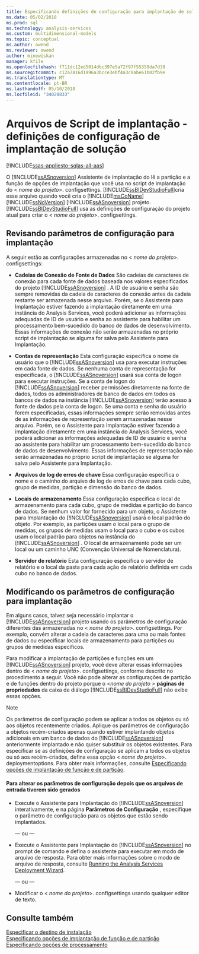 ```yaml
---
title: Especificando definições de configuração para implantação de solução | Microsoft Docs
ms.date: 05/02/2018
ms.prod: sql
ms.technology: analysis-services
ms.custom: multidimensional-models
ms.topic: conceptual
ms.author: owend
ms.reviewer: owend
author: minewiskan
manager: kfile
ms.openlocfilehash: f711dc12ed5014dbc397e5a72f97f55350da7d38
ms.sourcegitcommit: c12a7416d1996a3bcce3ebf4a3c9abe61b02fb9e
ms.translationtype: MT
ms.contentlocale: pt-BR
ms.lasthandoff: 05/10/2018
ms.locfileid: "34020833"
---
```

# <a name="deployment-script-files---solution-deployment-config-settings"></a>Arquivos de Script de implantação - definições de configuração de implantação de solução
[!INCLUDE[ssas-appliesto-sqlas-all-aas](../../includes/ssas-appliesto-sqlas-all-aas.md)]

  O [!INCLUDE[ssASnoversion](../../includes/ssasnoversion-md.md)] Assistente de implantação do lê a partição e a função de opções de implantação que você usa no script de implantação do \< *nome do projeto*>. configsettings. [!INCLUDE[ssBIDevStudioFull](../../includes/ssbidevstudiofull-md.md)]cria esse arquivo quando você cria o [!INCLUDE[msCoName](../../includes/msconame-md.md)] [!INCLUDE[ssNoVersion](../../includes/ssnoversion-md.md)] [!INCLUDE[ssASnoversion](../../includes/ssasnoversion-md.md)] projeto. [!INCLUDE[ssBIDevStudioFull](../../includes/ssbidevstudiofull-md.md)] usa as definições de configuração do projeto atual para criar o \< *nome do projeto*>. configsettings.  
  
## <a name="reviewing-the-configuration-settings-for-deployment"></a>Revisando parâmetros de configuração para implantação  
 A seguir estão as configurações armazenadas no \< *nome do projeto*>. configsettings:  
  
-   **Cadeias de Conexão de Fonte de Dados** São cadeias de caracteres de conexão para cada fonte de dados baseada nos valores especificados do projeto [!INCLUDE[ssASnoversion](../../includes/ssasnoversion-md.md)] . A ID de usuário e senha são sempre removidas da cadeia de caracteres de conexão antes da cadeia restante ser armazenada nesse arquivo. Porém, se o Assistente para Implantação estiver fazendo a implantação diretamente em uma instância do Analysis Services, você poderá adicionar as informações adequadas de ID de usuário e senha ao assistente para habilitar um processamento bem-sucedido do banco de dados de desenvolvimento. Essas informações de conexão não serão armazenadas no próprio script de implantação se alguma for salva pelo Assistente para Implantação.  
  
-   **Contas de representação** Esta configuração especifica o nome de usuário que o [!INCLUDE[ssASnoversion](../../includes/ssasnoversion-md.md)] usa para executar instruções em cada fonte de dados. Se nenhuma conta de representação for especificada, o [!INCLUDE[ssASnoversion](../../includes/ssasnoversion-md.md)] usará sua conta de logon para executar instruções. Se a conta de logon do [!INCLUDE[ssASnoversion](../../includes/ssasnoversion-md.md)] receber permissões diretamente na fonte de dados, todos os administradores de banco de dados em todos os bancos de dados na instância [!INCLUDE[ssASnoversion](../../includes/ssasnoversion-md.md)] terão acesso à fonte de dados pela conta de logon. Se uma conta e senha do usuário forem especificadas, essas informações sempre serão removidas antes de as informações de representação serem armazenadas nesse arquivo. Porém, se o Assistente para Implantação estiver fazendo a implantação diretamente em uma instância do Analysis Services, você poderá adicionar as informações adequadas de ID de usuário e senha ao assistente para habilitar um processamento bem-sucedido do banco de dados de desenvolvimento. Essas informações de representação não serão armazenadas no próprio script de implantação se alguma for salva pelo Assistente para Implantação.  
  
-   **Arquivos de log de erros de chave** Essa configuração especifica o nome e o caminho do arquivo de log de erros de chave para cada cubo, grupo de medidas, partição e dimensão do banco de dados.  
  
-   **Locais de armazenamento** Essa configuração especifica o local de armazenamento para cada cubo, grupo de medidas e partição do banco de dados. Se nenhum valor for fornecido para um objeto, o Assistente para Implantação do [!INCLUDE[ssASnoversion](../../includes/ssasnoversion-md.md)] usará o local padrão do objeto. Por exemplo, as partições usam o local para o grupo de medidas, os grupos de medidas usam o local para o cubo e os cubos usam o local padrão para objetos na instância do [!INCLUDE[ssASnoversion](../../includes/ssasnoversion-md.md)] . O local de armazenamento pode ser um local ou um caminho UNC (Convenção Universal de Nomenclatura).  
  
-   **Servidor de relatório** Esta configuração especifica o servidor de relatório e o local da pasta para cada ação de relatório definida em cada cubo no banco de dados.  
  
## <a name="modifying-the-configuration-settings-for-deployment"></a>Modificando os parâmetros de configuração para implantação  
 Em alguns casos, talvez seja necessário implantar o [!INCLUDE[ssASnoversion](../../includes/ssasnoversion-md.md)] projeto usando os parâmetros de configuração diferentes das armazenadas no \< *nome do projeto*>. configsettings. Por exemplo, convém alterar a cadeia de caracteres para uma ou mais fontes de dados ou especificar locais de armazenamento para partições ou grupos de medidas específicos.  
  
 Para modificar a implantação de partições e funções em um [!INCLUDE[ssASnoversion](../../includes/ssasnoversion-md.md)] projeto, você deve alterar essas informações dentro de \< *nome do projeto*>. configsettings, conforme descrito no procedimento a seguir. Você não pode alterar as configurações de partição e de funções dentro do projeto porque o  *\<nome do projeto >* **páginas de propriedades** da caixa de diálogo [!INCLUDE[ssBIDevStudioFull](../../includes/ssbidevstudiofull-md.md)] não exibe essas opções.  
  
> [!NOTE]  
>  Os parâmetros de configuração podem se aplicar a todos os objetos ou só aos objetos recentemente criados. Aplique os parâmetros de configuração a objetos recém-criados apenas quando estiver implantando objetos adicionais em um banco de dados do [!INCLUDE[ssASnoversion](../../includes/ssasnoversion-md.md)] anteriormente implantado e não quiser substituir os objetos existentes. Para especificar se as definições de configuração se aplicam a todos os objetos ou só aos recém-criados, defina essa opção \< *nome do projeto*>. deploymentoptions. Para obter mais informações, consulte [Especificando opções de implantação de função e de partição](../../analysis-services/multidimensional-models/deployment-script-files-partition-and-role-deployment-options.md).  
  
#### <a name="to-change-configuration-settings-after-the-input-files-have-been-generated"></a>Para alterar os parâmetros de configuração depois que os arquivos de entrada tiverem sido gerados  
  
-   Execute o Assistente para Implantação do [!INCLUDE[ssASnoversion](../../includes/ssasnoversion-md.md)] interativamente, e na página **Parâmetros de Configuração** , especifique o parâmetro de configuração para os objetos que estão sendo implantados.  
  
     — ou —  
  
-   Execute o Assistente para Implantação do [!INCLUDE[ssASnoversion](../../includes/ssasnoversion-md.md)] no prompt de comando e defina o assistente para executar em modo de arquivo de resposta. Para obter mais informações sobre o modo de arquivo de resposta, consulte [Running the Analysis Services Deployment Wizard](../../analysis-services/multidimensional-models/running-the-analysis-services-deployment-wizard.md).  
  
     — ou —  
  
-   Modificar o \< *nome do projeto*>. configsettings usando qualquer editor de texto.  
  
## <a name="see-also"></a>Consulte também  
 [Especificar o destino de instalação](../../analysis-services/multidimensional-models/deployment-script-files-specifying-the-installation-target.md)   
 [Especificando opções de implantação de função e de partição](../../analysis-services/multidimensional-models/deployment-script-files-partition-and-role-deployment-options.md)   
 [Especificando opções de processamento](../../analysis-services/multidimensional-models/deployment-script-files-specifying-processing-options.md)  
  
  
